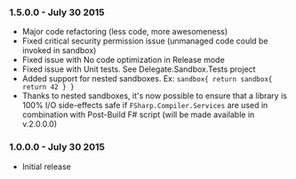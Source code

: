 ### 1.5.0.0 - July 30 2015
* Major code refactoring (less code, more awesomeness)
* Fixed critical security permission issue (unmanaged code could be invoked in sandbox)
* Fixed issue with No code optimization in Release mode
* Fixed issue with Unit tests. See Delegate.Sandbox.Tests project
* Added support for nested sandboxes. Ex: `sandbox{ return sandbox{ return 42 } }`
* Thanks to nested sandboxes, it's now possible to ensure that a library is 100%
  I/O side-effects safe if `FSharp.Compiler.Services` are used in combination with 
  Post-Build F# script (will be made available in v.2.0.0.0)

### 1.0.0.0 - July 30 2015
* Initial release
